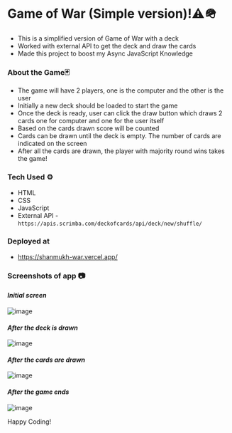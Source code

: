 # Game of War (Simple version)!⚠️🪖

- This is a simplified version of Game of War with a deck
- Worked with external API to get the deck and draw the cards
- Made this project to boost my Async JavaScript Knowledge

### About the Game🃏

- The game will have 2 players, one is the computer and the other is the user
- Initially a new deck should be loaded to start the game
- Once the deck is ready, user can click the draw button which draws 2 cards one for computer and one for the user itself
- Based on the cards drawn score will be counted
- Cards can be drawn until the deck is empty. The number of cards are indicated on the screen
- After all the cards are drawn, the player with majority round wins takes the game!

### Tech Used ⚙️

- HTML
- CSS
- JavaScript
- External API - ```https://apis.scrimba.com/deckofcards/api/deck/new/shuffle/```

### Deployed at

- https://shanmukh-war.vercel.app/

### Screenshots of app 📷

#### _Initial screen_

![image](https://github.com/Shanmukh459/War/assets/52078988/eb416967-d74b-4041-9739-6fb780e98f80)

#### _After the deck is drawn_

![image](https://github.com/Shanmukh459/War/assets/52078988/d2360408-ae40-45c0-b373-dd7600c11995)

#### _After the cards are drawn_

![image](https://github.com/Shanmukh459/War/assets/52078988/d8d9dfea-0dbb-4f49-9347-9092113172aa)

#### _After the game ends_

![image](https://github.com/Shanmukh459/War/assets/52078988/ed7757b0-76b9-48d1-a0f5-12798371dd0e)


Happy Coding!
